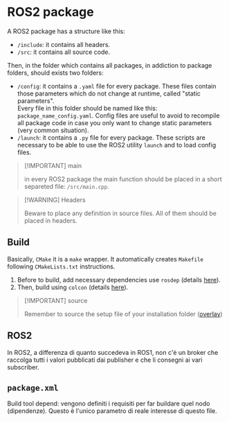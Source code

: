 # ROS2 package

A ROS2 package has a structure like this:

- `/include`: it contains all headers.
- `/src`: it contains all source code.

Then, in the folder which contains all packages, in addiction to package folders, should exists two folders:

- `/config`: it contains a `.yaml` file for every package. These files contain those parameters which do not change at runtime, called "static parameters". 
\
Every file in this folder should be named like this: `package_name_config.yaml`. Config files are useful to avoid to recompile all package code in case you only want to change static parameters (very common situation).
- `/launch`: it contains a `.py` file for every package. These scripts are necessary to be able to use the ROS2 utility `launch` and to load config files.

> [!IMPORTANT] main
>
> in every ROS2 package the main function should be placed in a short separeted file: `/src/main.cpp`.

> [!WARNING] Headers
>
> Beware to place any definition in source files. All of them should be placed in headers.

## Build

Basically, `CMake` it is a `make` wrapper. It automatically creates `Makefile` following `CMakeLists.txt` instructions.

1. Before to build, add necessary dependencies use `rosdep` (details [here](./../ROS2%20-%20Code.md#external-dependencies-rosdep)).
2. Then, build using `colcon` (details [here](./../ROS2%20-%20Code.md#build-with-colcon)).

> [!IMPORTANT] source
>
> Remember to source the setup file of your installation folder ([overlay](./../ROS2%20-%20Code.md#source-underlay-and-overlay))

## ROS2

In ROS2, a differenza di quanto succedeva in ROS1, non c'è un broker che raccolga tutti i valori pubblicati dai publisher e che li consegni ai vari subscriber.

## `package.xml`

Build tool depend: vengono definiti i requisiti per far buildare quel nodo (dipendenze). Questo è l'unico parametro di reale interesse di questo file.
